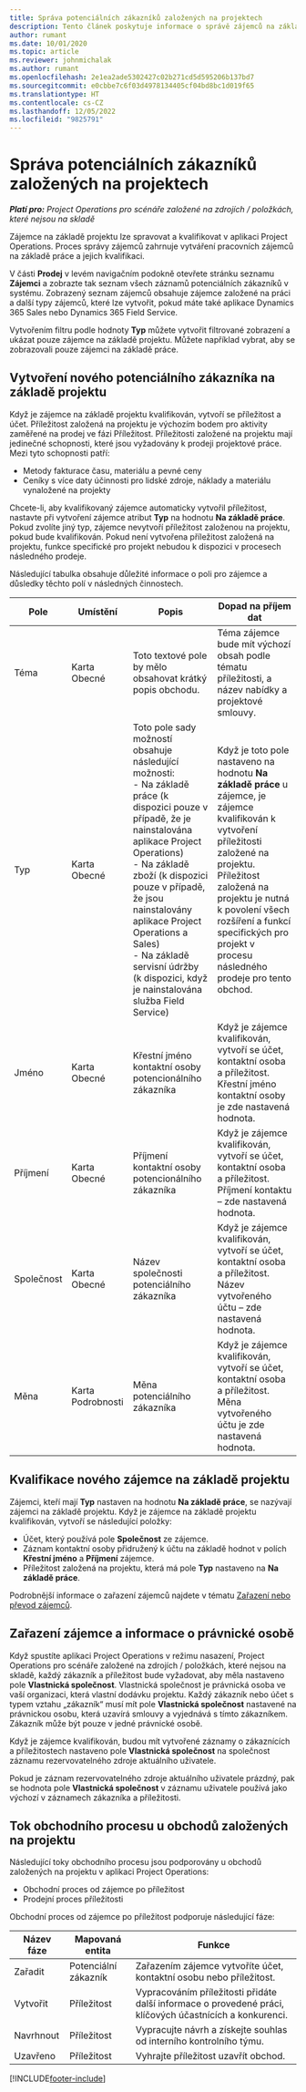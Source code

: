 ```yaml
---
title: Správa potenciálních zákazníků založených na projektech
description: Tento článek poskytuje informace o správě zájemců na základě projektu.
author: rumant
ms.date: 10/01/2020
ms.topic: article
ms.reviewer: johnmichalak
ms.author: rumant
ms.openlocfilehash: 2e1ea2ade5302427c02b271cd5d595206b137bd7
ms.sourcegitcommit: e0cbbe7c6f03d4978134405cf04bd8bc1d019f65
ms.translationtype: HT
ms.contentlocale: cs-CZ
ms.lasthandoff: 12/05/2022
ms.locfileid: "9825791"
---
```

# <a name="manage-project-based-leads"></a>Správa potenciálních zákazníků založených na projektech

_**Platí pro:** Project Operations pro scénáře založené na zdrojích / položkách, které nejsou na skladě_

Zájemce na základě projektu lze spravovat a kvalifikovat v aplikaci Project Operations. Proces správy zájemců zahrnuje vytváření pracovních zájemců na základě práce a jejich kvalifikaci. 

V části **Prodej** v levém navigačním podokně otevřete stránku seznamu **Zájemci** a zobrazte tak seznam všech záznamů potenciálních zákazníků v systému. Zobrazený seznam zájemců obsahuje zájemce založené na práci a další typy zájemců, které lze vytvořit, pokud máte také aplikace Dynamics 365 Sales nebo Dynamics 365 Field Service.

Vytvořením filtru podle hodnoty **Typ** můžete vytvořit filtrované zobrazení a ukázat pouze zájemce na základě projektu. Můžete například vybrat, aby se zobrazovali pouze zájemci na základě práce.

## <a name="create-a-new-project-based-lead"></a>Vytvoření nového potenciálního zákazníka na základě projektu 

Když je zájemce na základě projektu kvalifikován, vytvoří se příležitost a účet. Příležitost založená na projektu je výchozím bodem pro aktivity zaměřené na prodej ve fázi Příležitost. Příležitosti založené na projektu mají jedinečné schopnosti, které jsou vyžadovány k prodeji projektové práce. Mezi tyto schopnosti patří:

- Metody fakturace času, materiálu a pevné ceny
- Ceníky s více daty účinnosti pro lidské zdroje, náklady a materiálu vynaložené na projekty

Chcete-li, aby kvalifikovaný zájemce automaticky vytvořil příležitost, nastavte při vytvoření zájemce atribut **Typ** na hodnotu **Na základě práce**. Pokud zvolíte jiný typ, zájemce nevytvoří příležitost založenou na projektu, pokud bude kvalifikován. Pokud není vytvořena příležitost založená na projektu, funkce specifické pro projekt nebudou k dispozici v procesech následného prodeje.

Následující tabulka obsahuje důležité informace o poli pro zájemce a důsledky těchto polí v následných činnostech.
 
| **Pole** | **Umístění** | **Popis** | **Dopad na příjem dat** |
| --- | --- | --- | --- |
| Téma | Karta Obecné | Toto textové pole by mělo obsahovat krátký popis obchodu. | Téma zájemce bude mít výchozí obsah podle tématu příležitosti, a název nabídky a projektové smlouvy. |
| Typ | Karta Obecné | Toto pole sady možností obsahuje následující možnosti:</br>- Na základě práce (k dispozici pouze v případě, že je nainstalována aplikace Project Operations)</br>- Na základě zboží (k dispozici pouze v případě, že jsou nainstalovány aplikace Project Operations a Sales)</br>- Na základě servisní údržby (k dispozici, když je nainstalována služba Field Service) | Když je toto pole nastaveno na hodnotu **Na základě práce** u zájemce, je zájemce kvalifikován k vytvoření příležitosti založené na projektu. Příležitost založená na projektu je nutná k povolení všech rozšíření a funkcí specifických pro projekt v procesu následného prodeje pro tento obchod. |
| Jméno | Karta Obecné | Křestní jméno kontaktní osoby potencionálního zákazníka | Když je zájemce kvalifikován, vytvoří se účet, kontaktní osoba a příležitost. Křestní jméno kontaktní osoby je zde nastavená hodnota. |
| Příjmení | Karta Obecné | Příjmení kontaktní osoby potencionálního zákazníka | Když je zájemce kvalifikován, vytvoří se účet, kontaktní osoba a příležitost. Příjmení kontaktu – zde nastavená hodnota. |
| Společnost | Karta Obecné | Název společnosti potenciálního zákazníka | Když je zájemce kvalifikován, vytvoří se účet, kontaktní osoba a příležitost. Název vytvořeného účtu – zde nastavená hodnota. |
| Měna | Karta Podrobnosti | Měna potenciálního zákazníka | Když je zájemce kvalifikován, vytvoří se účet, kontaktní osoba a příležitost. Měna vytvořeného účtu je zde nastavená hodnota. |

## <a name="qualify-a-new-project-based-lead"></a>Kvalifikace nového zájemce na základě projektu

Zájemci, kteří mají **Typ** nastaven na hodnotu **Na základě práce**, se nazývají zájemci na základě projektu. Když je zájemce na základě projektu kvalifikován, vytvoří se následující položky:

- Účet, který používá pole **Společnost** ze zájemce.
- Záznam kontaktní osoby přidružený k účtu na základě hodnot v polích **Křestní jméno** a **Příjmení** zájemce.
- Příležitost založená na projektu, která má pole **Typ** nastaveno na **Na základě práce**.

Podrobnější informace o zařazení zájemců najdete v tématu [Zařazení nebo převod zájemců](/dynamics365/sales-enterprise/qualify-lead-convert-opportunity-sales).

## <a name="lead-qualification-and-legal-entity-information"></a>Zařazení zájemce a informace o právnické osobě 

Když spustíte aplikaci Project Operations v režimu nasazení, Project Operations pro scénáře založené na zdrojích / položkách, které nejsou na skladě, každý zákazník a příležitost bude vyžadovat, aby měla nastaveno pole **Vlastnická společnost**. Vlastnická společnost je právnická osoba ve vaší organizaci, která vlastní dodávku projektu. Každý zákazník nebo účet s typem vztahu „zákazník“ musí mít pole **Vlastnická společnost** nastavené na právnickou osobu, která uzavírá smlouvy a vyjednává s tímto zákazníkem. Zákazník může být pouze v jedné právnické osobě.

Když je zájemce kvalifikován, budou mít vytvořené záznamy o zákaznících a příležitostech nastaveno pole **Vlastnická společnost** na společnost záznamu rezervovatelného zdroje aktuálního uživatele.

Pokud je záznam rezervovatelného zdroje aktuálního uživatele prázdný, pak se hodnota pole **Vlastnická společnost** v záznamu uživatele používá jako výchozí v záznamech zákazníka a příležitosti.

## <a name="business-process-flow-for-project-based-deals"></a>Tok obchodního procesu u obchodů založených na projektu

Následující toky obchodního procesu jsou podporovány u obchodů založených na projektu v aplikaci Project Operations:

- Obchodní proces od zájemce po příležitost
- Prodejní proces příležitosti

Obchodní proces od zájemce po příležitost podporuje následující fáze:

| Název fáze | Mapovaná entita | Funkce |
| --- | --- | --- |
| Zařadit | Potenciální zákazník | Zařazením zájemce vytvoříte účet, kontaktní osobu nebo příležitost. |
| Vytvořit | Příležitost | Vypracováním příležitosti přidáte další informace o provedené práci, klíčových účastnících a konkurenci. |
| Navrhnout | Příležitost | Vypracujte návrh a získejte souhlas od interního kontrolního týmu. |
| Uzavřeno | Příležitost | Vyhrajte příležitost uzavřít obchod. |


[!INCLUDE[footer-include](../includes/footer-banner.md)]
